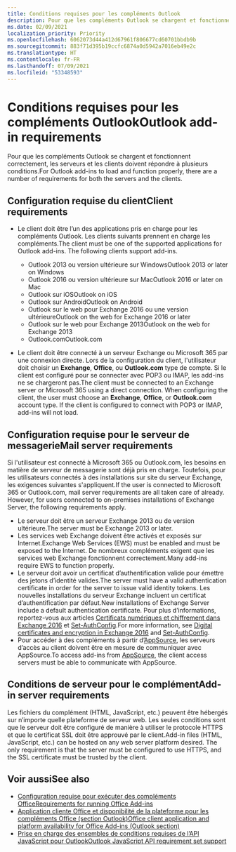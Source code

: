 ```yaml
---
title: Conditions requises pour les compléments Outlook
description: Pour que les compléments Outlook se chargent et fonctionnent correctement, les serveurs et les clients doivent répondre à plusieurs conditions.
ms.date: 02/09/2021
localization_priority: Priority
ms.openlocfilehash: 6062073d44a412d67961f806677cd60701bbdb9b
ms.sourcegitcommit: 883f71d395b19ccfc6874a0d5942a7016eb49e2c
ms.translationtype: HT
ms.contentlocale: fr-FR
ms.lasthandoff: 07/09/2021
ms.locfileid: "53348593"
---
```

# <a name="outlook-add-in-requirements"></a><span data-ttu-id="b1cd0-103">Conditions requises pour les compléments Outlook</span><span class="sxs-lookup"><span data-stu-id="b1cd0-103">Outlook add-in requirements</span></span>

<span data-ttu-id="b1cd0-104">Pour que les compléments Outlook se chargent et fonctionnent correctement, les serveurs et les clients doivent répondre à plusieurs conditions.</span><span class="sxs-lookup"><span data-stu-id="b1cd0-104">For Outlook add-ins to load and function properly, there are a number of requirements for both the servers and the clients.</span></span>

## <a name="client-requirements"></a><span data-ttu-id="b1cd0-105">Configuration requise du client</span><span class="sxs-lookup"><span data-stu-id="b1cd0-105">Client requirements</span></span>

- <span data-ttu-id="b1cd0-106">Le client doit être l’un des applications pris en charge pour les compléments Outlook. Les clients suivants prennent en charge les compléments.</span><span class="sxs-lookup"><span data-stu-id="b1cd0-106">The client must be one of the supported applications for Outlook add-ins. The following clients support add-ins.</span></span>

  - <span data-ttu-id="b1cd0-107">Outlook 2013 ou version ultérieure sur Windows</span><span class="sxs-lookup"><span data-stu-id="b1cd0-107">Outlook 2013 or later on Windows</span></span>
  - <span data-ttu-id="b1cd0-108">Outlook 2016 ou version ultérieure sur Mac</span><span class="sxs-lookup"><span data-stu-id="b1cd0-108">Outlook 2016 or later on Mac</span></span>
  - <span data-ttu-id="b1cd0-109">Outlook sur iOS</span><span class="sxs-lookup"><span data-stu-id="b1cd0-109">Outlook on iOS</span></span>
  - <span data-ttu-id="b1cd0-110">Outlook sur Android</span><span class="sxs-lookup"><span data-stu-id="b1cd0-110">Outlook on Android</span></span>
  - <span data-ttu-id="b1cd0-111">Outlook sur le web pour Exchange 2016 ou une version ultérieure</span><span class="sxs-lookup"><span data-stu-id="b1cd0-111">Outlook on the web for Exchange 2016 or later</span></span>
  - <span data-ttu-id="b1cd0-112">Outlook sur le web pour Exchange 2013</span><span class="sxs-lookup"><span data-stu-id="b1cd0-112">Outlook on the web for Exchange 2013</span></span>
  - <span data-ttu-id="b1cd0-113">Outlook.com</span><span class="sxs-lookup"><span data-stu-id="b1cd0-113">Outlook.com</span></span>

- <span data-ttu-id="b1cd0-p101">Le client doit être connecté à un serveur Exchange ou Microsoft 365 par une connexion directe. Lors de la configuration du client, l'utilisateur doit choisir un **Exchange**, **Office**, ou **Outlook.com** type de compte. Si le client est configuré pour se connecter avec POP3 ou IMAP, les add-ins ne se chargeront pas.</span><span class="sxs-lookup"><span data-stu-id="b1cd0-p101">The client must be connected to an Exchange server or Microsoft 365 using a direct connection. When configuring the client, the user must choose an **Exchange**, **Office**, or **Outlook.com** account type. If the client is configured to connect with POP3 or IMAP, add-ins will not load.</span></span>

## <a name="mail-server-requirements"></a><span data-ttu-id="b1cd0-117">Configuration requise pour le serveur de messagerie</span><span class="sxs-lookup"><span data-stu-id="b1cd0-117">Mail server requirements</span></span>

<span data-ttu-id="b1cd0-p102">Si l'utilisateur est connecté à Microsoft 365 ou Outlook.com, les besoins en matière de serveur de messagerie sont déjà pris en charge. Toutefois, pour les utilisateurs connectés à des installations sur site du serveur Exchange, les exigences suivantes s'appliquent.</span><span class="sxs-lookup"><span data-stu-id="b1cd0-p102">If the user is connected to Microsoft 365 or Outlook.com, mail server requirements are all taken care of already. However, for users connected to on-premises installations of Exchange Server, the following requirements apply.</span></span>

- <span data-ttu-id="b1cd0-120">Le serveur doit être un serveur Exchange 2013 ou de version ultérieure.</span><span class="sxs-lookup"><span data-stu-id="b1cd0-120">The server must be Exchange 2013 or later.</span></span>
- <span data-ttu-id="b1cd0-121">Les services web Exchange doivent être activés et exposés sur Internet.</span><span class="sxs-lookup"><span data-stu-id="b1cd0-121">Exchange Web Services (EWS) must be enabled and must be exposed to the Internet.</span></span> <span data-ttu-id="b1cd0-122">De nombreux compléments exigent que les services web Exchange fonctionnent correctement.</span><span class="sxs-lookup"><span data-stu-id="b1cd0-122">Many add-ins require EWS to function properly.</span></span>
- <span data-ttu-id="b1cd0-123">Le serveur doit avoir un certificat d’authentification valide pour émettre des jetons d’identité valides.</span><span class="sxs-lookup"><span data-stu-id="b1cd0-123">The server must have a valid authentication certificate in order for the server to issue valid identity tokens.</span></span> <span data-ttu-id="b1cd0-124">Les nouvelles installations du serveur Exchange incluent un certificat d’authentification par défaut.</span><span class="sxs-lookup"><span data-stu-id="b1cd0-124">New installations of Exchange Server include a default authentication certificate.</span></span> <span data-ttu-id="b1cd0-125">Pour plus d’informations, reportez-vous aux articles [Certificats numériques et chiffrement dans Exchange 2016](/Exchange/architecture/client-access/certificates) et [Set-AuthConfig](/powershell/module/exchange/organization/Set-AuthConfig).</span><span class="sxs-lookup"><span data-stu-id="b1cd0-125">For more information, see [Digital certificates and encryption in Exchange 2016](/Exchange/architecture/client-access/certificates) and [Set-AuthConfig](/powershell/module/exchange/organization/Set-AuthConfig).</span></span>
- <span data-ttu-id="b1cd0-126">Pour accéder à des compléments à partir d’[AppSource](https://appsource.microsoft.com/marketplace/apps?product=office&page=1&src=office&corrid=a35323d5-0e3d-4cc0-ba44-57537d74aae8&omexanonuid=581941df-1c6f-4eda-89e7-651af8aeaeb2), les serveurs d’accès au client doivent être en mesure de communiquer avec AppSource.</span><span class="sxs-lookup"><span data-stu-id="b1cd0-126">To access add-ins from [AppSource](https://appsource.microsoft.com/marketplace/apps?product=office&page=1&src=office&corrid=a35323d5-0e3d-4cc0-ba44-57537d74aae8&omexanonuid=581941df-1c6f-4eda-89e7-651af8aeaeb2), the client access servers must be able to communicate with AppSource.</span></span>

## <a name="add-in-server-requirements"></a><span data-ttu-id="b1cd0-127">Conditions de serveur pour le complément</span><span class="sxs-lookup"><span data-stu-id="b1cd0-127">Add-in server requirements</span></span>

<span data-ttu-id="b1cd0-p105">Les fichiers du complément (HTML, JavaScript, etc.) peuvent être hébergés sur n’importe quelle plateforme de serveur web. Les seules conditions sont que le serveur doit être configuré de manière à utiliser le protocole HTTPS et que le certificat SSL doit être approuvé par le client.</span><span class="sxs-lookup"><span data-stu-id="b1cd0-p105">Add-in files (HTML, JavaScript, etc.) can be hosted on any web server platform desired. The only requirement is that the server must be configured to use HTTPS, and the SSL certificate must be trusted by the client.</span></span>

## <a name="see-also"></a><span data-ttu-id="b1cd0-130">Voir aussi</span><span class="sxs-lookup"><span data-stu-id="b1cd0-130">See also</span></span>

- [<span data-ttu-id="b1cd0-131">Configuration requise pour exécuter des compléments Office</span><span class="sxs-lookup"><span data-stu-id="b1cd0-131">Requirements for running Office Add-ins</span></span>](../concepts/requirements-for-running-office-add-ins.md)
- [<span data-ttu-id="b1cd0-132">Application cliente Office et disponibilité de la plateforme pour les compléments Office (section Outlook)</span><span class="sxs-lookup"><span data-stu-id="b1cd0-132">Office client application and platform availability for Office Add-ins (Outlook section)</span></span>](../overview/office-add-in-availability.md#outlook)
- [<span data-ttu-id="b1cd0-133">Prise en charge des ensembles de conditions requises de l’API JavaScript pour Outlook</span><span class="sxs-lookup"><span data-stu-id="b1cd0-133">Outlook JavaScript API requirement set support</span></span>](../reference/requirement-sets/outlook-api-requirement-sets.md#requirement-sets-supported-by-exchange-servers-and-outlook-clients)
